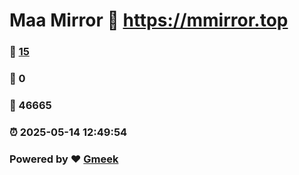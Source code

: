 # Maa Mirror :link: https://mmirror.top 
### :page_facing_up: [15](https://mmirror.top/tag.html) 
### :speech_balloon: 0 
### :hibiscus: 46665 
### :alarm_clock: 2025-05-14 12:49:54 
### Powered by :heart: [Gmeek](https://github.com/Meekdai/Gmeek)
